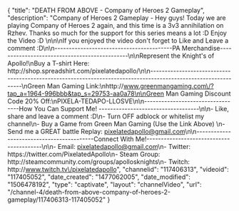 {
    "title": "DEATH FROM ABOVE - Company of Heroes 2 Gameplay",
    "description": "Company of Heroes 2 Gameplay - Hey guys!  Today we are playing Company of Heroes 2 again, and this time is a 3v3 annihilation on Rzhev.  Thanks so much for the support for this series means a lot :D Enjoy the Video :D \n\n\nIf you enjoyed the video don't forget to Like and Leave a comment :D\n\n-----------------------------------------PA Merchandise----------------------------------------------\n\nRepresent the Knight's of Apollo!\nBuy a T-shirt Here: http:\/\/shop.spreadshirt.com\/pixelatedapollo\/\n\n---------------------------------------------------------------------------------------------------------------\nGreen Man Gaming Link:\nhttp:\/\/www.greenmangaming.com\/?tap_a=1964-996bbb&tap_s=29753-aa0a78\n\nGreen Man Gaming Discount Code 20% Off:\nPIXELA-TEDAPO-LLOSVE\n\n----------------------------------How You Can Support Me! -----------------------------------\n\n- Like, share and leave a comment :D\n- Turn OFF adblock or whitelist my channel\n- Buy a Game from Green Man Gaming (Use the Link Above) \n- Send me a GREAT battle Replay: pixelatedapollo@gmail.com\n\n------------------------------------------Connect With Me!-----------------------------------------\n\n- Email: pixelatedapollo@gmail.com\n- Twitter: https:\/\/twitter.com\/PixelatedApollo\n- Steam Group:  http:\/\/steamcommunity.com\/groups\/apollosknights\n- Twitch: http:\/\/www.twitch.tv\/pixelatedapollo",
    "channelid": "117406313",
    "videoid": "117405052",
    "date_created": "1477062005",
    "date_modified": "1506478192",
    "type": "captivate",
    "layout": "channelVideo",
    "url": "\/channel-4\/death-from-above-company-of-heroes-2-gameplay\/117406313-117405052"
}